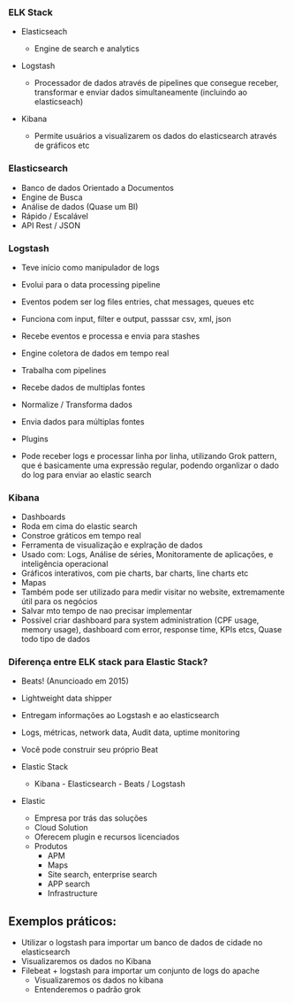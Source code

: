 ### ELK Stack

* Elasticseach
    - Engine de search e analytics
* Logstash
    - Processador de dados através de pipelines que consegue receber, transformar e enviar dados simultaneamente (incluindo ao elasticseach)

* Kibana
    - Permite usuários a visualizarem os dados do elasticsearch através de gráficos etc

### Elasticsearch

* Banco de dados Orientado a Documentos
* Engine de Busca
* Análise de dados (Quase um BI)
* Rápido / Escalável
* API Rest / JSON

### Logstash

* Teve início como manipulador de logs
* Evolui para o data processing pipeline
* Eventos podem ser log files entries, chat messages, queues etc
* Funciona com input, filter e output, passsar csv, xml, json
* Recebe eventos e processa e envia para stashes
* Engine coletora de dados em tempo real
* Trabalha com pipelines
* Recebe dados de multiplas fontes
* Normalize / Transforma dados
* Envia dados para múltiplas fontes
* Plugins


* Pode receber logs e processar linha por linha, utilizando Grok pattern, que é basicamente uma expressão regular, podendo organlizar o dado do log para enviar ao elastic search

### Kibana

* Dashboards
* Roda em cima do elastic search
* Constroe gráticos em tempo real
* Ferramenta de visualização e explração de dados
* Usado com: Logs, Análise de séries, Monitoramente de aplicações, e inteligência operacional
* Gráficos interativos, com pie charts, bar charts, line charts etc
* Mapas
* Também pode ser utilizado para medir visitar no website, extremamente útil para os negócios
* Salvar mto tempo de nao precisar implementar
* Possível criar dashboard para system administration (CPF usage, memory usage), dashboard com error, response time, KPIs etcs, Quase todo tipo de dados

### Diferença entre ELK stack para Elastic Stack?

* Beats! (Anuncioado em 2015)
* Lightweight data shipper
* Entregam informações ao Logstash e ao elasticsearch
* Logs, métricas, network data, Audit data, uptime monitoring
* Você pode construir seu próprio Beat

* Elastic Stack
    - Kibana - Elasticsearch - Beats / Logstash

* Elastic
    - Empresa por trás das soluções
    - Cloud Solution
    - Oferecem plugin e recursos licenciados
    - Produtos
        * APM
        * Maps
        * Site search, enterprise search
        * APP search
        * Infrastructure

## Exemplos práticos:

* Utilizar o logstash para importar um banco de dados de cidade no elasticsearch
* Visualizaremos os dados no Kibana
* Filebeat + logstash para importar um conjunto de logs do apache
    - Visualizaremos os dados no kibana
    - Entenderemos o padrão grok
